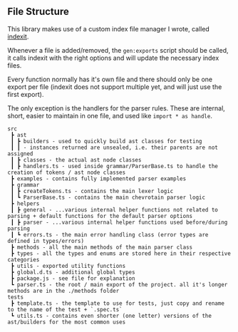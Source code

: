 ## File Structure

This library makes use of a custom index file manager I wrote, called [indexit](https://github.com/alanscodelog/indexit).

Whenever a file is added/removed, the `gen:exports` script should be called, it calls indexit with the right options and will update the necessary index files.

Every function normally has it's own file and there should only be one export per file (indexit does not support multiple yet, and will just use the first export).

The only exception is the handlers for the parser rules. These are internal, short, easier to maintain in one file, and used like `import * as handle`.

```text
src
 ┣ ast
 ┃ ┣ builders - used to quickly build ast classes for testing
 ┃ ┃ - instances returned are unsealed, i.e. their parents are not assigned
 ┃ ┣ classes - the actual ast node classes
 ┃ ┣ handlers.ts - used inside grammar/ParserBase.ts to handle the creation of tokens / ast node classes
 ┣ examples - contains fully implemented parser examples
 ┣ grammar
 ┃ ┣ createTokens.ts - contains the main lexer logic
 ┃ ┗ ParserBase.ts - contains the main chevrotain parser logic
 ┣ helpers
 ┃ ┣ general - ...various internal helper functions not related to parsing + default functions for the default parser options
 ┃ ┣ parser - ...various internal helper functions used before/during parsing
 ┃ ┗ errors.ts - the main error handling class (error types are defined in types/errors)
 ┣ methods - all the main methods of the main parser class
 ┣ types - all the types and enums are stored here in their respective categories
 ┣ utils - exported utility functions
 ┣ global.d.ts - additional global types
 ┣ package.js - see file for explanation
 ┗ parser.ts - the root / main export of the project. all it's longer methods are in the ./methods folder
tests
 ┣ template.ts - the template to use for tests, just copy and rename to the name of the test + `.spec.ts`
 ┗ utils.ts - contains even shorter (one letter) versions of the ast/builders for the most common uses
```

